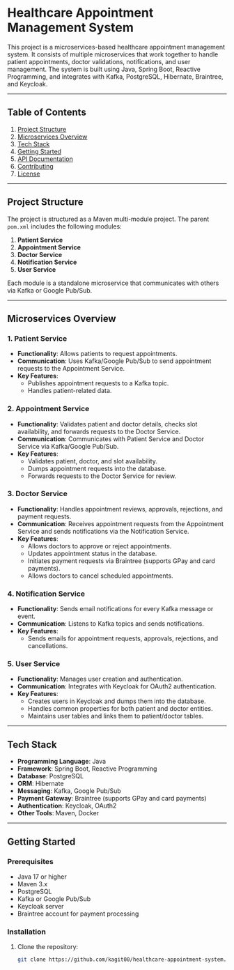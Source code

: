 # Healthcare Appointment Management System

This project is a microservices-based healthcare appointment management system. It consists of multiple microservices that work together to handle patient appointments, doctor validations, notifications, and user management. The system is built using Java, Spring Boot, Reactive Programming, and integrates with Kafka, PostgreSQL, Hibernate, Braintree, and Keycloak.

---

## Table of Contents
1. [Project Structure](#project-structure)
2. [Microservices Overview](#microservices-overview)
3. [Tech Stack](#tech-stack)
4. [Getting Started](#getting-started)
5. [API Documentation](#api-documentation)
6. [Contributing](#contributing)
7. [License](#license)

---

## Project Structure

The project is structured as a Maven multi-module project. The parent `pom.xml` includes the following modules:

1. **Patient Service**
2. **Appointment Service**
3. **Doctor Service**
4. **Notification Service**
5. **User Service**

Each module is a standalone microservice that communicates with others via Kafka or Google Pub/Sub.

---

## Microservices Overview

### 1. Patient Service
- **Functionality**: Allows patients to request appointments.
- **Communication**: Uses Kafka/Google Pub/Sub to send appointment requests to the Appointment Service.
- **Key Features**:
  - Publishes appointment requests to a Kafka topic.
  - Handles patient-related data.

### 2. Appointment Service
- **Functionality**: Validates patient and doctor details, checks slot availability, and forwards requests to the Doctor Service.
- **Communication**: Communicates with Patient Service and Doctor Service via Kafka/Google Pub/Sub.
- **Key Features**:
  - Validates patient, doctor, and slot availability.
  - Dumps appointment requests into the database.
  - Forwards requests to the Doctor Service for review.

### 3. Doctor Service
- **Functionality**: Handles appointment reviews, approvals, rejections, and payment requests.
- **Communication**: Receives appointment requests from the Appointment Service and sends notifications via the Notification Service.
- **Key Features**:
  - Allows doctors to approve or reject appointments.
  - Updates appointment status in the database.
  - Initiates payment requests via Braintree (supports GPay and card payments).
  - Allows doctors to cancel scheduled appointments.

### 4. Notification Service
- **Functionality**: Sends email notifications for every Kafka message or event.
- **Communication**: Listens to Kafka topics and sends notifications.
- **Key Features**:
  - Sends emails for appointment requests, approvals, rejections, and cancellations.

### 5. User Service
- **Functionality**: Manages user creation and authentication.
- **Communication**: Integrates with Keycloak for OAuth2 authentication.
- **Key Features**:
  - Creates users in Keycloak and dumps them into the database.
  - Handles common properties for both patient and doctor entities.
  - Maintains user tables and links them to patient/doctor tables.

---

## Tech Stack

- **Programming Language**: Java
- **Framework**: Spring Boot, Reactive Programming
- **Database**: PostgreSQL
- **ORM**: Hibernate
- **Messaging**: Kafka, Google Pub/Sub
- **Payment Gateway**: Braintree (supports GPay and card payments)
- **Authentication**: Keycloak, OAuth2
- **Other Tools**: Maven, Docker

---

## Getting Started

### Prerequisites
- Java 17 or higher
- Maven 3.x
- PostgreSQL
- Kafka or Google Pub/Sub
- Keycloak server
- Braintree account for payment processing

### Installation
1. Clone the repository:
   ```bash
   git clone https://github.com/kagit00/healthcare-appointment-system.git